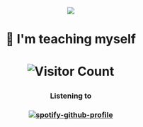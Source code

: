 <p align="center">
  <img src="https://i.imgur.com/KPkPLUA.gif">
</p>

<h1 align="center">🌱 I'm teaching myself<h1>

<p align="center">
  <img src="https://profile-counter.glitch.me/{trinlol}/count.svg" alt="Visitor Count">
</p>

<h3 align="center">Listening to<h3>
<p align="center">
  <a href="https://spotify-github-profile.vercel.app/api/view?uid=31gpmec6uqnvnib33scjlcru4j44&redirect=true">
    <img src="https://spotify-github-profile.vercel.app/api/view?uid=31gpmec6uqnvnib33scjlcru4j44&cover_image=true&theme=default&show_offline=true&background_color=121212&interchange=false&bar_color=53b14f&bar_color_cover=true" alt="spotify-github-profile">
  </a>
</p>

<!--
**trinlol/trinlol** is a ✨ _special_ ✨ repository because its `README.md` (this file) appears on your GitHub profile.

Here are some ideas to get you started:

- 🔭 I’m currently working on ...
- 🌱 I’m currently learning ...
- 👯 I’m looking to collaborate on ...
- 🤔 I’m looking for help with ...
- 💬 Ask me about ...
- 📫 How to reach me: ...
- 😄 Pronouns: ...
- ⚡ Fun fact: ...
-->
